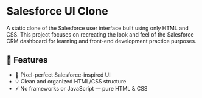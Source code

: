 # Salesforce UI Clone

A static clone of the Salesforce user interface built using only HTML and CSS. This project focuses on recreating the look and feel of the Salesforce CRM dashboard for learning and front-end development practice purposes.

## 🚀 Features

- 🎨 Pixel-perfect Salesforce-inspired UI
- 💡 Clean and organized HTML/CSS structure
- ⚡ No frameworks or JavaScript — pure HTML & CSS



